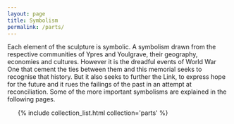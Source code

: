 ```yaml
---
layout: page
title: Symbolism
permalink: /parts/
---
```

Each element of the sculpture is symbolic.  A symbolism drawn from the respective communities of Ypres and Youlgrave, their geography, economies and cultures. However it is the dreadful events of World War One that cement the ties between them and this memorial seeks to recognise that history.  But it also seeks to further the Link, to express hope for the future and it rues the failings of the past in an attempt at reconciliation.
Some of the more important symbolisms are explained in the following pages.

<ul>
{% include collection_list.html collection='parts' %}
</ul>
